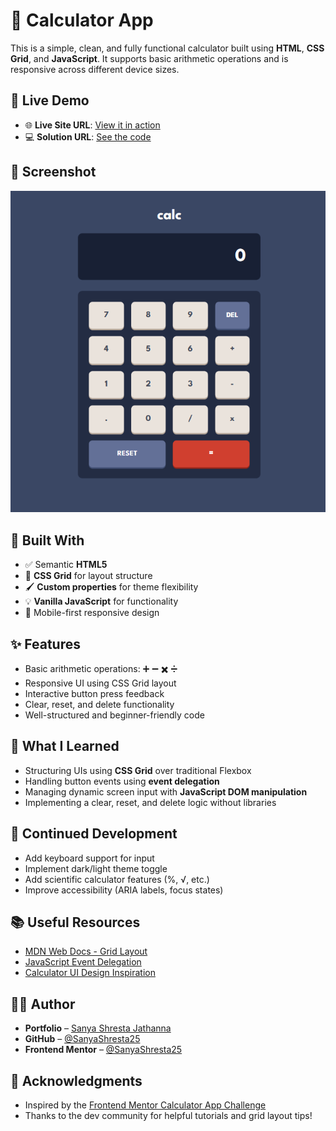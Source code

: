 # 🧮 Calculator App

This is a simple, clean, and fully functional calculator built using **HTML**, **CSS Grid**, and **JavaScript**. It supports basic arithmetic operations and is responsive across different device sizes.

## 🚀 Live Demo

- 🌐 **Live Site URL**: [View it in action](https://calculator-webapp-mu.vercel.app/)
- 💻 **Solution URL**: [See the code](https://github.com/SanyaShresta25/Calculator-Webappp)

## 📸 Screenshot

![Calculator Screenshot](./screenshot.png)

## 📐 Built With

- ✅ Semantic **HTML5**
- 🎨 **CSS Grid** for layout structure
- 🖌️ **Custom properties** for theme flexibility
- 💡 **Vanilla JavaScript** for functionality
- 📱 Mobile-first responsive design

## ✨ Features

- Basic arithmetic operations: ➕ ➖ ✖️ ➗
- Responsive UI using CSS Grid layout
- Interactive button press feedback
- Clear, reset, and delete functionality
- Well-structured and beginner-friendly code

## 🧠 What I Learned

- Structuring UIs using **CSS Grid** over traditional Flexbox
- Handling button events using **event delegation**
- Managing dynamic screen input with **JavaScript DOM manipulation**
- Implementing a clear, reset, and delete logic without libraries

## 🔄 Continued Development

- Add keyboard support for input
- Implement dark/light theme toggle
- Add scientific calculator features (%, √, etc.)
- Improve accessibility (ARIA labels, focus states)

## 📚 Useful Resources

- [MDN Web Docs - Grid Layout](https://developer.mozilla.org/en-US/docs/Web/CSS/CSS_grid_layout)
- [JavaScript Event Delegation](https://davidwalsh.name/event-delegate)
- [Calculator UI Design Inspiration](https://dribbble.com/tags/calculator)

## 👩‍💻 Author

- **Portfolio** – [Sanya Shresta Jathanna](https://sanyashresta.netlify.app/)
- **GitHub** – [@SanyaShresta25](https://github.com/SanyaShresta25)
- **Frontend Mentor** – [@SanyaShresta25](https://www.frontendmentor.io/profile/SanyaShresta25)

## 🙏 Acknowledgments

- Inspired by the [Frontend Mentor Calculator App Challenge](https://www.frontendmentor.io/challenges/calculator-app-9lteq5N29)
- Thanks to the dev community for helpful tutorials and grid layout tips!


